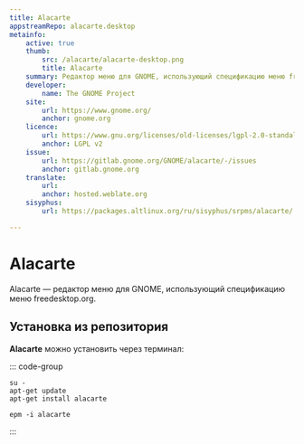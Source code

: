 ```yaml
---
title: Alacarte
appstreamRepo: alacarte.desktop
metainfo:
    active: true
    thumb:
        src: /alacarte/alacarte-desktop.png
        title: Alacarte
    summary: Редактор меню для GNOME, использующий спецификацию меню freedesktop.org.
    developer: 
        name: The GNOME Project
    site:
        url: https://www.gnome.org/
        anchor: gnome.org
    licence:
        url: https://www.gnu.org/licenses/old-licenses/lgpl-2.0-standalone.html
        anchor: LGPL v2
    issue: 
        url: https://gitlab.gnome.org/GNOME/alacarte/-/issues
        anchor: gitlab.gnome.org
    translate:
        url: 
        anchor: hosted.weblate.org
    sisyphus:
        url: https://packages.altlinux.org/ru/sisyphus/srpms/alacarte/

---
```




# Alacarte

Alacarte — редактор меню для GNOME, использующий спецификацию меню freedesktop.org.

## Установка из репозитория

**Alacarte** можно установить через терминал:

::: code-group

```shell[apt-get]
su -
apt-get update
apt-get install alacarte
```         
```shell[epm]
epm -i alacarte
```
:::
<!--@include: ./parts/install/software-repo.md-->

